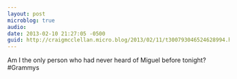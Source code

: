 ```yaml
---
layout: post
microblog: true
audio: 
date: 2013-02-10 21:27:05 -0500
guid: http://craigmcclellan.micro.blog/2013/02/11/t300793046524628994.html
---
```

Am I the only person who had never heard of Miguel before tonight? #Grammys
